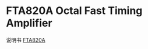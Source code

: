 <!-- FTA820A.md --- 
;; 
;; Description: 
;; Author: Hongyi Wu(吴鸿毅)
;; Email: wuhongyi@qq.com 
;; Created: 四 6月  1 15:04:36 2017 (+0800)
;; Last-Updated: 四 6月  1 15:06:12 2017 (+0800)
;;           By: Hongyi Wu(吴鸿毅)
;;     Update #: 1
;; URL: http://wuhongyi.cn -->

# FTA820A   Octal Fast Timing Amplifier

说明书 [FTA820A](/pdf/ElectronicsModules/ORTEC/fta820a-mnl.pdf)



<!-- FTA820A.md ends here -->
